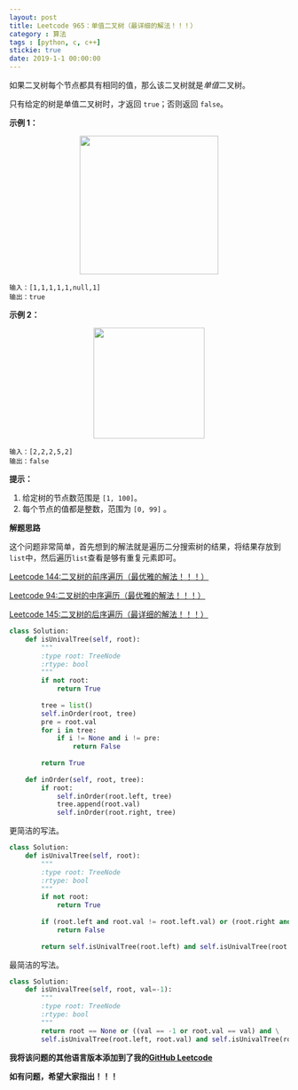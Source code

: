 ```yaml
---
layout: post
title: Leetcode 965：单值二叉树（最详细的解法！！！）
category : 算法
tags : [python, c, c++]
stickie: true
date: 2019-1-1 00:00:00
---
```


如果二叉树每个节点都具有相同的值，那么该二叉树就是*单值*二叉树。

只有给定的树是单值二叉树时，才返回 `true`；否则返回 `false`。

**示例 1：**

<center class="half">
    <img src="https://assets.leetcode.com/uploads/2018/12/28/unival_bst_1.png" width="250">
</center>

```
输入：[1,1,1,1,1,null,1]
输出：true
```

**示例 2：**

<center class="half">
    <img src="https://assets.leetcode.com/uploads/2018/12/28/unival_bst_2.png" width="200">
</center>

```
输入：[2,2,2,5,2]
输出：false
```

**提示：**

1. 给定树的节点数范围是 `[1, 100]`。
2. 每个节点的值都是整数，范围为 `[0, 99]` 。

**解题思路**

这个问题非常简单，首先想到的解法就是遍历二分搜索树的结果，将结果存放到`list`中，然后遍历`list`查看是够有重复元素即可。

[Leetcode 144:二叉树的前序遍历（最优雅的解法！！！）](https://mp.csdn.net/postedit/80731041)

[Leetcode 94:二叉树的中序遍历（最优雅的解法！！！）](https://blog.csdn.net/qq_17550379/article/details/80809930)

[Leetcode 145:二叉树的后序遍历（最详细的解法！！！）](https://blog.csdn.net/qq_17550379/article/details/81044345)

```python
class Solution:
    def isUnivalTree(self, root):
        """
        :type root: TreeNode
        :rtype: bool
        """
        if not root:
            return True
        
        tree = list()
        self.inOrder(root, tree)
        pre = root.val
        for i in tree:
            if i != None and i != pre:
                return False
            
        return True
            
    def inOrder(self, root, tree):
        if root:
            self.inOrder(root.left, tree)
            tree.append(root.val)
            self.inOrder(root.right, tree)
```

更简洁的写法。

```python
class Solution:    
    def isUnivalTree(self, root):
        """
        :type root: TreeNode
        :rtype: bool
        """
        if not root:
            return True
        
        if (root.left and root.val != root.left.val) or (root.right and root.val != root.right.val):
            return False
        
        return self.isUnivalTree(root.left) and self.isUnivalTree(root.right)
```

最简洁的写法。

```python
class Solution:
    def isUnivalTree(self, root, val=-1):
        """
        :type root: TreeNode
        :rtype: bool
        """      
        return root == None or ((val == -1 or root.val == val) and \
        self.isUnivalTree(root.left, root.val) and self.isUnivalTree(root.right, root.val))
```

**我将该问题的其他语言版本添加到了我的[GitHub Leetcode](https://github.com/luliyucoordinate/Leetcode)**

**如有问题，希望大家指出！！！**